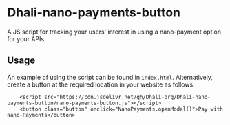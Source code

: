 # Dhali-nano-payments-button

A JS script for tracking your users' interest in using a nano-payment option for your APIs.

## Usage

An example of using the script can be found in `index.html`. Alternatively, create a
button at the required location in your website as follows:
```
    <script src="https://cdn.jsdelivr.net/gh/Dhali-org/Dhali-nano-payments-button/nano-payments-button.js"></script>
    <button class="button" onclick="NanoPayments.openModal()">Pay with Nano-Payments</button>
```
